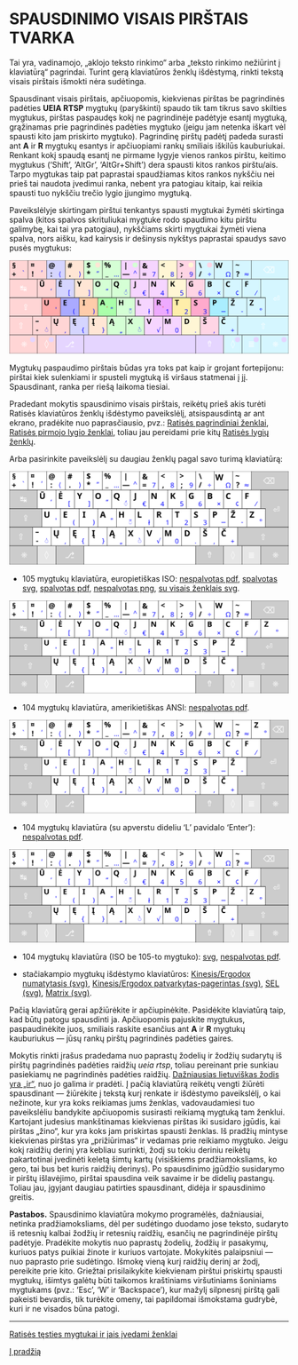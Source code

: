 
# SPAUSDINIMO VISAIS PIRŠTAIS TVARKA

Tai yra, vadinamojo, „aklojo teksto rinkimo“ arba „teksto rinkimo nežiūrint į klaviatūrą“ pagrindai. Turint gerą klaviatūros ženklų išdėstymą, rinkti tekstą visais pirštais išmokti nėra sudėtinga.

Spausdinant visais pirštais, apčiuopomis, kiekvienas pirštas be pagrindinės padėties __UEIA RTSP__ mygtukų (paryškinti) spaudo tik tam tikrus savo skilties mygtukus, pirštas paspaudęs kokį ne pagrindinėje padėtyje esantį mygtuką, grąžinamas prie pagrindinės padėties mygtuko (jeigu jam netenka iškart vėl spausti kito jam priskirto mygtuko). Pagrindinę pirštų padėtį padeda surasti ant __A__ ir __R__ mygtukų esantys ir apčiuopiami rankų smiliais iškilūs kauburiukai. Renkant kokį spaudą esantį ne pirmame lygyje vienos rankos pirštu, keitimo mygtukus (‘Shift’, ‘AltGr’, ‘AltGr+Shift’) dera spausti kitos rankos pirštu/ais. Tarpo mygtukas taip pat paprastai spaudžiamas kitos rankos nykščiu nei prieš tai naudota įvedimui ranka, nebent yra patogiau kitaip, kai reikia spausti tuo nykščiu trečio lygio įjungimo mygtuką.

Paveikslėlyje skirtingam pirštui tenkantys spausti mygtukai žymėti skirtinga spalva (kitos spalvos skrituliukai mygtuke rodo spaudimo kitu pirštu galimybę, kai tai yra patogiau), nykščiams skirti mygtukai žymėti viena spalva, nors aišku, kad kairysis ir dešinysis nykštys paprastai spaudys savo pusės mygtukus:

![Spausdinimo visais pirštais tvarka](images/ratise-spausdinimo-tvarka.svg)

Mygtukų paspaudimo pirštais būdas yra toks pat kaip ir grojant fortepijonu: pirštai kiek sulenkiami ir spusteli mygtuką iš viršaus statmenai į jį. Spausdinant, ranka per riešą laikoma tiesiai.

Pradedant mokytis spausdinimo visais pirštais, reikėtų prieš akis turėti Ratisės klaviatūros ženklų išdėstymo paveikslėlį, atsispausdintą ar ant ekrano, pradėkite nuo paprasčiausio, pvz.: [Ratisės pagrindiniai ženklai](images/lt-ratise-isdestymas.svg), [Ratisės pirmojo lygio ženklai](images/kb-lt-ratise-1-lygis.svg), toliau jau pereidami prie kitų [Ratisės lygių ženklų](ratises-isdestymo-lygiai.md).

Arba pasirinkite paveikslėlį su daugiau ženklų pagal savo turimą klaviatūrą:

![105 mygtukų klaviatūra, europietiškas ISO](images/kb-lt-ratise.svg)
  - 105 mygtukų klaviatūra, europietiškas ISO: [nespalvotas pdf](images/kb-lt-ratise.pdf), [spalvotas svg](images/ratise-spausdinimo-tvarka.svg), [spalvotas pdf](images/ratise-spausdinimo-tvarka.pdf), [nespalvotas png](images/lek_ratise_layout.png), [su visais ženklais svg](images/kb-lt-ratise-visi-zenklai.svg).
 
![104 mygtukų klaviatūra, amerikietiškas ANSI](images/kb-lt-ratise-104-ansi.svg)
  - 104 mygtukų klaviatūra, amerikietiškas ANSI: [nespalvotas pdf](images/kb-lt-ratise-104-ansi.pdf).
 
![104 mygtukų klaviatūra (su apverstu dideliu ‘L’ pavidalo ‘Enter’)](images/kb-lt-ratise-104-b.svg) 
  - 104 mygtukų klaviatūra (su apverstu dideliu ‘L’ pavidalo ‘Enter’): [nespalvotas pdf](images/kb-lt-ratise-104-b.pdf).
 
![104 mygtukų klaviatūra (ISO be 105-to mygtuko)](images/kb-lt-ratise-104-c.svg)
  - 104 mygtukų klaviatūra (ISO be 105-to mygtuko): [svg](images/kb-lt-ratise-104-c.svg), [nespalvotas pdf](images/kb-lt-ratise-104-c.pdf).

  - stačiakampio mygtukų išdėstymo klaviatūros: [Kinesis/Ergodox numatytasis (svg)](images/kb-lt-ratise-kinesis-ergodox.svg), [Kinesis/Ergodox patvarkytas-pagerintas (svg)](images/kb-lt-ratise-kinesis-ergodox-patvarkytas.svg), [SEL (svg)](images/kb-lt-ratise-sel.svg), [Matrix (svg)](images/kb-lt-ratise-matrix.svg).

Pačią klaviatūrą gerai apžiūrėkite ir apčiupinėkite. Pasidėkite klaviatūrą taip, kad būtų patogu spausdinti ja. Apčiuopomis pajuskite mygtukus, paspaudinėkite juos, smiliais raskite esančius ant __A__ ir __R__ mygtukų kauburiukus — jūsų rankų pirštų pagrindinės padėties gaires.

Mokytis rinkti įrašus pradedama nuo paprastų žodelių ir žodžių sudarytų iš pirštų pagrindinės padėties raidžių _ueia rtsp_, toliau pereinant prie sunkiau pasiekiamų ne pagrindinės padėties raidžių. [Dažniausias lietuviškas žodis yra „ir“](dazniausi-lt-zodziai.txt), nuo jo galima ir pradėti. Į pačią klaviatūrą reikėtų vengti žiūrėti spausdinant — žiūrėkite į tekstą kurį renkate ir išdėstymo paveikslėlį, o kai nežinote, kur yra koks reikiamas jums ženklas, vadovaudamiesi tuo paveikslėliu bandykite apčiuopomis susirasti reikiamą mygtuką tam ženklui. Kartojant judesius mankštinamas kiekvienas pirštas iki susidaro įgūdis, kai pirštas „žino“, kur yra koks jam priskirtas spausti ženklas. Iš pradžių mintyse kiekvienas pirštas yra „prižiūrimas“ ir vedamas prie reikiamo mygtuko. Jeigu kokį raidžių derinį yra kebliau surinkti, žodį su tokiu deriniu reikėtų pakartotinai įvedinėti keletą šimtų kartų (visiškiems pradžiamoksliams, ko gero, tai bus bet kuris raidžių derinys). Po spausdinimo įgūdžio susidarymo ir pirštų išlavėjimo, pirštai spausdina veik savaime ir be didelių pastangų. Toliau jau, įgyjant daugiau patirties spausdinant, didėja ir spausdinimo greitis.

__Pastabos.__ Spausdinimo klaviatūra mokymo programėlės, dažniausiai, netinka pradžiamoksliams, dėl per sudėtingo duodamo jose teksto, sudaryto iš retesnių kalbai žodžių ir retesnių raidžių, esančių ne pagrindinėje pirštų padėtyje. Pradėkite mokytis nuo paprastų žodelių, žodžių ir pasakymų, kuriuos patys puikiai žinote ir kuriuos vartojate. Mokykitės palaipsniui — nuo paprasto prie sudėtingo. Išmokę vieną kurį raidžių derinį ar žodį, pereikite prie kito. Griežtai prisilaikykite kiekvienam pirštui priskirtų spausti mygtukų, išimtys galėtų būti taikomos kraštiniams viršutiniams šoniniams mygtukams (pvz.: ‘Esc’, ‘W’ ir ‘Backspace’), kur mažylį silpnesnį pirštą gali pakeisti bevardis, tik turėkite omeny, tai papildomai išmokstama gudrybė, kuri ir ne visados būna patogi.


-------------------------

[Ratisės tęsties mygtukai ir jais įvedami ženklai](ratises-testies-mygtukai.md)

[Į pradžią](../README.md)
